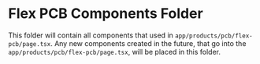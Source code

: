 # Flex PCB Components Folder

This folder will contain all components that used in `app/products/pcb/flex-pcb/page.tsx`.
Any new components created in the future, that go into the `app/products/pcb/flex-pcb/page.tsx`, will be placed in this folder.
